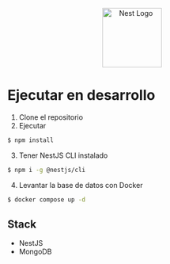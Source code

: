 <p align="center">
  <a href="http://nestjs.com/" target="blank"><img src="https://nestjs.com/img/logo-small.svg" width="120" alt="Nest Logo" /></a>
</p>

# Ejecutar en desarrollo

1. Clone el repositorio
2. Ejecutar

```bash
$ npm install
```

3. Tener NestJS CLI instalado

```bash
$ npm i -g @nestjs/cli
```

4. Levantar la base de datos con Docker

```bash
$ docker compose up -d
```

## Stack
* NestJS
* MongoDB